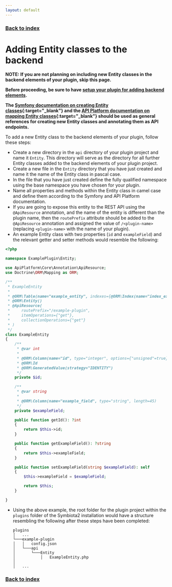 ```yaml
---
layout: default
---
```


### [Back to index](./index.html)

# Adding Entity classes to the backend

**NOTE: If you are not planning on including new Entity classes in the backend elements of your plugin, skip this page.**

**Before proceeding, be sure to have [setup your plugin for adding backend elements](./backend-initial-setup.html).**

**The [Symfony documentation on creating Entity classes](https://symfony.com/doc/current/doctrine.html#creating-an-entity-class){:target="_blank"} 
  and the [API Platform documentation on mapping Entity classes](https://api-platform.com/docs/core/getting-started/#mapping-the-entities){:target="_blank"} 
  should be used as general references for creating new Entity classes and annotating them as API endpoints.**

To add a new Entity class to the backend elements of your plugin, follow these steps:
- Create a new directory in the `api` directory of your plugin project and name it `Entity`. This directory will serve as the 
  directory for all further Entity classes added to the backend elements of your plugin project.
- Create a new file in the `Entity` directory that you have just created and name it the name of the Entity class in pascal case.
- In the file that you have just created define the fully qualified namespace using the base namespace you have chosen for 
  your plugin.
- Name all properties and methods within the Entity class in camel case and define them according to the Symfony and 
  API Platform documentation.
- If you are going to expose this entity to the REST API using the `@ApiResource` annotation, and the name of the entity 
  is different than the plugin name, then the `routePrefix` attribute should be added to the `@ApiResource` annotation and 
  assigned the value of `/<plugin-name>` (replacing `<plugin-name>` with the name of your plugin).
- An example Entity class with two properties (`id` and `exampleField`) and the relevant getter and setter methods would 
  resemble the following:

```php
<?php

namespace ExamplePlugin\Entity;

use ApiPlatform\Core\Annotation\ApiResource;
use Doctrine\ORM\Mapping as ORM;

/**
 * ExampleEntity
 *
 * @ORM\Table(name="example_entity", indexes={@ORM\Index(name="index_example_field", columns={"example_field"})})
 * @ORM\Entity()
 * @ApiResource(
 *     routePrefix="/example-plugin",
 *     itemOperations={"get"},
 *     collectionOperations={"get"}
 * )
 */
class ExampleEntity
{
    /**
     * @var int
     *
     * @ORM\Column(name="id", type="integer", options={"unsigned"=true})
     * @ORM\Id
     * @ORM\GeneratedValue(strategy="IDENTITY")
     */
    private $id;

    /**
     * @var string
     *
     * @ORM\Column(name="example_field", type="string", length=45)
     */
    private $exampleField;

    public function getId(): ?int
    {
        return $this->id;
    }

    public function getExampleField(): ?string
    {
        return $this->exampleField;
    }

    public function setExampleField(string $exampleField): self
    {
        $this->exampleField = $exampleField;

        return $this;
    }

}
```

- Using the above example, the root folder for the plugin project within the `plugins` folder of the Symbiota2 installation 
    would have a structure resembling the following after these steps have been completed:
    ```
    plugins
    │   ...
    └───example-plugin
    │   │   config.json
    │   └───api
    │       └───Entity
    │           │   ExampleEntity.php
    │   
    │   ...
    ```

### [Back to index](./index.html)
